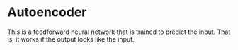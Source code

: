 Autoencoder
===========

This is a feedforward neural network that is trained to predict the input.
That is, it works if the output looks like the input.
